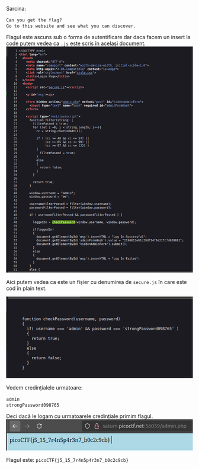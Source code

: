 Sarcina:
```
Can you get the flag?
Go to this website and see what you can discover.
```
Flagul este ascuns sub o forma de autentificare dar daca facem un insert la code putem vedea ca `.js` este scris în același document.
![alt text](image/secure.png)

Aici putem vedea ca este un fișier cu denumirea de `secure.js` în care este cod în plain text.

![alt text](image/admin_pass.png)

Vedem credințialele urmatoare:
```
admin
strongPassword098765
```
Deci dacă le logam cu urmatoarele credințiale primim flagul.
![alt text](image/admin_flag.png)

Flagul este: `picoCTF{j5_15_7r4n5p4r3n7_b0c2c9cb}`